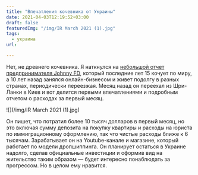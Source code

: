 ```yaml
---
title: "Впечатления кочевника от Украины"
date: 2021-04-03T12:19:52+03:00
draft: false
featuredImg: "/img/IR March 2021 (1).jpg"
tags:
  - украина
url: 

---
```

 Нет, не древнего кочевника. Я наткнулся на [небольшой отчет предпринимателя Johnny FD](https://www.johnnyfd.com/2021/04/march-2021-first-month-in-kyiv-ukraine.html), который последние лет 15 кочует по миру, а 10 лет назад занялся онлайн-бизнесом и живет подолгу в разных странах, периодически переезжая. Месяц назад он переехал из Шри-Ланки в Киев и вот делится первыми впечатлениями и подробным отчетом о расходах за первый месяц.

![](/img/IR March 2021 (1).jpg)

Он пишет, что потратил более 10 тысяч долларов в первый месяц, но это включая сумму депозита на покупку квартиры и расходы на юриста по иммиграционному оформлению, так что чистые расходы ближе к 6 тысячам. Зарабатывает он на Youtube-канале и магазине, который работает по модели дропшиппинга. Он планирует остаться в Украине надолго, сделав официальные инвестиции и оформив вид на жительство таким образом — будет интересно понаблюдать за прогрессом. Но в целом ему нравится.